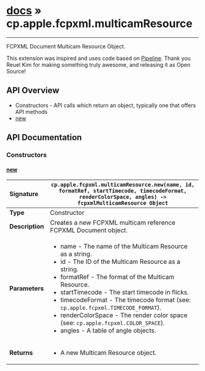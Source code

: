 # [docs](index.md) » cp.apple.fcpxml.multicamResource
---

FCPXML Document Multicam Resource Object.

This extension was inspired and uses code based on [Pipeline](https://github.com/reuelk/pipeline).
Thank you Reuel Kim for making something truly awesome, and releasing it as Open Source!

## API Overview
* Constructors - API calls which return an object, typically one that offers API methods
 * [new](#new)

## API Documentation

### Constructors

#### [new](#new)
| <span style="float: left;">**Signature**</span> | <span style="float: left;">`cp.apple.fcpxml.multicamResource.new(name, id, formatRef, startTimecode, timecodeFormat, renderColorSpace, angles) -> fcpxmlMulticamResource Object` </span>                                                          |
| -----------------------------------------------------|---------------------------------------------------------------------------------------------------------|
| **Type**                                             | Constructor |
| **Description**                                      | Creates a new FCPXML multicam reference FCPXML Document object. |
| **Parameters**                                       | <ul><li>name - The name of the Multicam Resource as a string.</li><li>id - The ID of the Multicam Resource as a string.</li><li>formatRef - The format of the Multicam Resource.</li><li>startTimecode - The start timecode in flicks.</li><li>timecodeFormat - The timecode format (see: <code>cp.apple.fcpxml.TIMECODE_FORMAT</code>).</li><li>renderColorSpace - The render color space (see: <code>cp.apple.fcpxml.COLOR_SPACE</code>).</li><li>angles - A table of angle objects.</li></ul> |
| **Returns**                                          | <ul><li>A new Multicam Resource object.</li></ul> |

